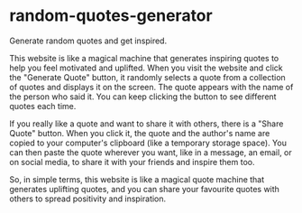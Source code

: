 # random-quotes-generator
Generate random quotes and get inspired.

This website is like a magical machine that generates inspiring quotes to help you feel motivated and uplifted. When you visit the website and click the "Generate Quote" button, it randomly selects a quote from a collection of quotes and displays it on the screen. The quote appears with the name of the person who said it. You can keep clicking the button to see different quotes each time.

If you really like a quote and want to share it with others, there is a "Share Quote" button. When you click it, the quote and the author's name are copied to your computer's clipboard (like a temporary storage space). You can then paste the quote wherever you want, like in a message, an email, or on social media, to share it with your friends and inspire them too.

So, in simple terms, this website is like a magical quote machine that generates uplifting quotes, and you can share your favourite quotes with others to spread positivity and inspiration.
